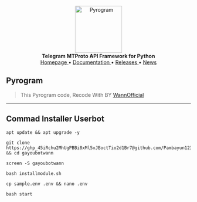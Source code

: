 <p align="center">
    <a href="https://pyrogram.org">
        <img src="https://docs.pyrogram.org/_static/pyrogram.png" alt="Pyrogram" width="128">
    </a>
    <br>
    <b>Telegram MTProto API Framework for Python</b>
    <br>
    <a href="https://pyrogram.org">
        Homepage
    </a>
    •
    <a href="https://docs.pyrogram.org">
        Documentation
    </a>
    •
    <a href="https://docs.pyrogram.org/releases">
        Releases
    </a>
    •
    <a href="https://t.me/pyrogram">
        News
    </a>
</p>

## Pyrogram
> This Pyrogram code, Recode With BY <a href="https://t.me/wannoffc08">WannOfficial</a>
___________________________________________
## Commad Installer Userbot
```
apt update && apt upgrade -y
```
```
git clone https://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@github.com/Pambayun123/gayoubotwann && cd gayoubotwann 
```
```
screen -S gayoubotwann
```
```
bash installmodule.sh
```
```
cp sample.env .env && nano .env
```
```
bash start
```
